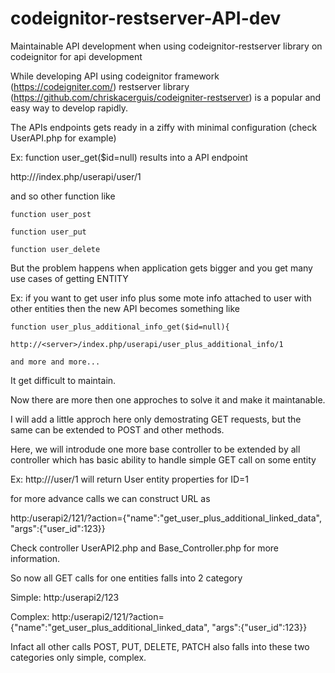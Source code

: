 # codeignitor-restserver-API-dev
Maintainable API development when using codeignitor-restserver library on codeignitor for api development


While developing API using codeignitor framework (https://codeigniter.com/) restserver library
(https://github.com/chriskacerguis/codeigniter-restserver) is a popular and easy way to develop rapidly.

The APIs endpoints gets ready in a ziffy with minimal configuration (check UserAPI.php for example)
  
  Ex: 
  function user_get($id=null) results into a API endpoint 
  
  http://<server>/index.php/userapi/user/1

and so other function like 
  
    function user_post
    
    function user_put
    
    function user_delete
    

But the problem happens when application gets bigger and you get many use cases of getting ENTITY 

Ex: if you want to get user info plus some mote info attached to user with other entities then the new API becomes something like 
  
    function user_plus_additional_info_get($id=null){
    
    http://<server>/index.php/userapi/user_plus_additional_info/1
    
    and more and more...

It get difficult to maintain.

Now there are more then one approches to solve it and make it maintanable.

I will add a little approch here only demostrating GET requests, but the same can be extended to POST and other methods.

Here, we will introdude one more base controller to be extended by all controller which has basic ability to handle simple GET call on some entity

  Ex: http://<server>/user/1 will return User entity properties for ID=1
  
for more advance calls we can construct URL as 

  http:<server>/userapi2/121/?action={"name":"get_user_plus_additional_linked_data", "args":{"user_id":123}}
    
  Check controller UserAPI2.php and Base_Controller.php for more information.

So now all GET calls for one entities falls into 2 category

  Simple: http:<server>/userapi2/123
  
  Complex: http:<server>/userapi2/121/?action={"name":"get_user_plus_additional_linked_data", "args":{"user_id":123}}
  
Infact all other calls POST, PUT, DELETE, PATCH also falls into these two categories only simple, complex.




